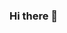 ### Hi there 👋

<!--
**Rogerszheng0724/Rogerszheng0724** is a ✨ _special_ ✨ repository because its `README.md` (this file) appears on your GitHub profile.

Here are some ideas to get you started:

- 🔭 I’m currently working on NCU MIS
- 🌱 I’m currently learning how to use github
- 👯 I’m looking for my love
